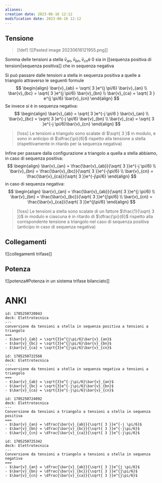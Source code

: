 ```yaml
---
aliases: 
creation date: 2023-06-16 12:12
modification date: 2023-06-16 12:12
---
```



## Tensione
> [!def]
> ![[Pasted image 20230616121955.png]]
> 

Somma delle tensioni a stella $\bar{v}_{an},\bar{v}_{bn},\bar{v}_{cn}$è 0 sia in [[sequenza positiva di tensioni|sequenza positiva]] che in sequenza negativa

Si può passare dalle tensioni a stella in sequenza positiva a quelle a triangolo attraverso le seguenti formule
$$ \begin{align}
\bar{v}_{ab} = \sqrt{ 3 }e^{j \pi/6} \bar{v}_{an} \\
\bar{v}_{bc} = \sqrt{ 3 }e^{j \pi/6} \bar{v}_{bn} \\
\bar{v}_{ca} = \sqrt{ 3 } e^{j \pi/6} \bar{v}_{cn}
\end{align} $$
Se invece si è in sequenza negativa:
$$ \begin{align}
\bar{v}_{ab} = \sqrt{  3 }e^{-j \pi/6 } \bar{v}_{an} \\
\bar{v}_{bc} = \sqrt{ 3 }e^{-j \pi/6} \bar{v}_{bn} \\
\bar{v}_{ca} = \sqrt{ 3 }e^{-j \pi/6}\bar{v}_{cn}
\end{align} $$

>[!oss]
>Le tensioni a triangolo sono scalate di $\sqrt{ 3 }$ in modulo, e sono in anticipo di $\dfrac{\pi}{6}$ rispetto alla tensione a stella (rispettivamente in ritardo per la sequenza negativa)

Infine per passare dalla configurazione a triangolo a quella a stella abbiamo, in caso di sequenza positiva:
$$ \begin{align}
\bar{v}_{an} = \frac{\bar{v}_{ab}}{\sqrt{ 3 }}e^{-j \pi/6} \\
\bar{v}_{bn} = \frac{\bar{v}_{bc}}{\sqrt{ 3 }}e^{-j\pi/6} \\
\bar{v}_{cn} = \frac{\bar{v}_{ca}}{\sqrt{ 3 }}e^{-j\pi/6}
\end{align} $$
in caso di sequenza negativa:
$$ \begin{align}
\bar{v}_{an} = \frac{\bar{v}_{ab}}{\sqrt{ 3 }}e^{j \pi/6} \\
\bar{v}_{bn} = \frac{\bar{v}_{bc}}{\sqrt{ 3 }}e^{j\pi/6} \\
\bar{v}_{cn} = \frac{\bar{v}_{ca}}{\sqrt{ 3 }}e^{j\pi/6}
\end{align}  $$


>[!oss]
>Le tensioni a stella sono scalate di un fattore $\frac{1}{\sqrt{ 3 }}$ in modulo e ciascuna è in ritardo di $\dfrac{\pi}{6}$ rispetto alla corrispondente tensione a triangolo nel caso di sequenza positiva (anticipo in caso di sequenza negativa)


## Collegamenti
![[collegamenti trifase]]

## Potenza
![[potenza#Potenza in un sistema trifase bilanciato]]


# ANKI

```anki
id: 1705250720043
deck: Elettrotecnica
---
conversione da tensioni a stella in sequenza positiva a tensioni a triangolo
===
- $\bar{v}_{ab} = \sqrt{3}e^{j\pi/6}\bar{v}_{an}$
- $\bar{v}_{bc} = \sqrt{3}e^{j\pi/6}\bar{v}_{bn}$
- $\bar{v}_{ca} = \sqrt{3}e^{j\pi/6}\bar{v}_{cn}$
```


```anki
id: 1705250722568
deck: Elettrotecnica
---
conversione da tensioni a stella in sequenza negativa a tensioni a triangolo
===
- $\bar{v}_{ab} = \sqrt{3}e^{-j\pi/6}\bar{v}_{an}$
- $\bar{v}_{bc} = \sqrt{3}e^{-j\pi/6}\bar{v}_{bn}$
- $\bar{v}_{ca} = \sqrt{3}e^{-j\pi/6}\bar{v}_{cn}$
```


```anki
id: 1705250724092
deck: Elettrotecnica
---
Conversione da tensioni a triangolo a tensioni a stella in sequenza positiva
===
- $\bar{v}_{an} = \dfrac{\bar{v}_{ab}}{\sqrt{ 3 }}e^{-j \pi/6}$
- $\bar{v}_{bn} = \dfrac{\bar{v}_{bc}}{\sqrt{ 3 }}e^{-j\pi/6}$
- $\bar{v}_{cn} = \dfrac{\bar{v}_{ca}}{\sqrt{ 3 }}e^{-j\pi/6}$
```



```anki
id: 1705250725342
deck: Elettrotecnica
---
Conversione da tensioni a triangolo a tensioni a stella in sequenza negativa
===
- $\bar{v}_{an} = \dfrac{\bar{v}_{ab}}{\sqrt{ 3 }}e^{j \pi/6}$
- $\bar{v}_{bn} = \dfrac{\bar{v}_{bc}}{\sqrt{ 3 }}e^{j\pi/6}$
- $\bar{v}_{cn} = \dfrac{\bar{v}_{ca}}{\sqrt{ 3 }}e^{j\pi/6}$
```


